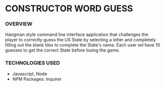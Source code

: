 # CONSTRUCTOR WORD GUESS

### OVERVIEW
Hangman style command line interface application that challenges the player to
correctly guess the US State by selecting a letter and completely filling out
the blank tiles to complete the State's name.  Each user wil have 10 guesses to
get the correct State before losing the game.

### TECHNOLOGIES USED
* Javascript, Node
* NPM Packages:  Inquirer